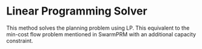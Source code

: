 # Linear Programming Solver

This method solves the planning problem using LP. This equivalent to the min-cost flow problem mentioned in SwarmPRM with an additional capacity constraint. 
